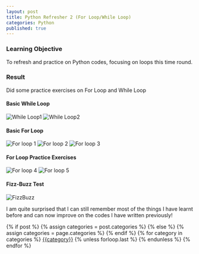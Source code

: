 ```yaml
---
layout: post
title: Python Refresher 2 (For Loop/While Loop)
categories: Python
published: true
---
```


### Learning Objective
To refresh and practice on Python codes, focusing on loops this time round.

### Result
Did some practice exercises on For Loop and While Loop

#### Basic While Loop
![While Loop1](https://user-images.githubusercontent.com/85727619/126041097-69346aa1-19ae-49c8-8461-8af5b5f5d683.jpg)
![While Loop2](https://user-images.githubusercontent.com/85727619/126041100-ea170fe9-8da9-4f3e-a42e-9ea7a730214f.jpg)

#### Basic For Loop
![For loop 1](https://user-images.githubusercontent.com/85727619/126041116-71c0c380-74a7-4956-87ad-f118a827213a.jpg)
![For loop 2](https://user-images.githubusercontent.com/85727619/126041122-75ef3e30-0e1d-4c0f-9161-70c1f2227f60.jpg)
![For loop 3](https://user-images.githubusercontent.com/85727619/126041159-073d82eb-a7dd-47c1-91a1-c00ff1b3386a.jpg)

#### For Loop Practice Exercises
![For loop 4](https://user-images.githubusercontent.com/85727619/126041137-14382554-cdbf-4ebd-8984-adf7be26937c.jpg)
![For loop 5](https://user-images.githubusercontent.com/85727619/126041163-99111fde-44b9-4bd3-b10f-2face95f075d.jpg)

#### Fizz-Buzz Test
![FizzBuzz](https://user-images.githubusercontent.com/85727619/126041168-39c95448-1a03-47fe-9986-280bdfd86a90.jpg)

I am quite surprised that I can still remember most of the things I have learnt before and can now improve on the codes I have written previously!

<div class="post-categories">
  {% if post %}
    {% assign categories = post.categories %}
  {% else %}
    {% assign categories = page.categories %}
  {% endif %}
  {% for category in categories %}
  <a href="{{site.baseurl}}/categories/#{{category|slugize}}">{{category}}</a>
  {% unless forloop.last %}&nbsp;{% endunless %}
  {% endfor %}
</div>
